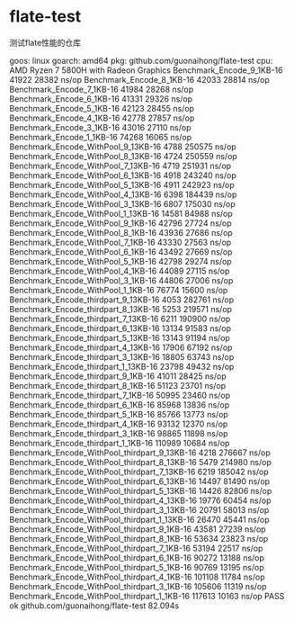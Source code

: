 # flate-test

测试flate性能的仓库

goos: linux
goarch: amd64
pkg: github.com/guonaihong/flate-test
cpu: AMD Ryzen 7 5800H with Radeon Graphics
Benchmark_Encode_9_1KB-16                                  41922             28382 ns/op
Benchmark_Encode_8_1KB-16                                  42033             28814 ns/op
Benchmark_Encode_7_1KB-16                                  41984             28268 ns/op
Benchmark_Encode_6_1KB-16                                  41331             29326 ns/op
Benchmark_Encode_5_1KB-16                                  42123             28455 ns/op
Benchmark_Encode_4_1KB-16                                  42778             27857 ns/op
Benchmark_Encode_3_1KB-16                                  43016             27110 ns/op
Benchmark_Encode_1_1KB-16                                  74268             16065 ns/op
Benchmark_Encode_WithPool_9_13KB-16                         4788            250575 ns/op
Benchmark_Encode_WithPool_8_13KB-16                         4724            250559 ns/op
Benchmark_Encode_WithPool_7_13KB-16                         4719            251931 ns/op
Benchmark_Encode_WithPool_6_13KB-16                         4918            243240 ns/op
Benchmark_Encode_WithPool_5_13KB-16                         4911            242923 ns/op
Benchmark_Encode_WithPool_4_13KB-16                         6398            184439 ns/op
Benchmark_Encode_WithPool_3_13KB-16                         6807            175030 ns/op
Benchmark_Encode_WithPool_1_13KB-16                        14581             84988 ns/op
Benchmark_Encode_WithPool_9_1KB-16                         42796             27724 ns/op
Benchmark_Encode_WithPool_8_1KB-16                         43936             27686 ns/op
Benchmark_Encode_WithPool_7_1KB-16                         43330             27563 ns/op
Benchmark_Encode_WithPool_6_1KB-16                         43492             27669 ns/op
Benchmark_Encode_WithPool_5_1KB-16                         42798             29274 ns/op
Benchmark_Encode_WithPool_4_1KB-16                         44089             27115 ns/op
Benchmark_Encode_WithPool_3_1KB-16                         44806             27006 ns/op
Benchmark_Encode_WithPool_1_1KB-16                         76774             15600 ns/op
Benchmark_Encode_thirdpart_9_13KB-16                        4053            282761 ns/op
Benchmark_Encode_thirdpart_8_13KB-16                        5253            219571 ns/op
Benchmark_Encode_thirdpart_7_13KB-16                        6211            190900 ns/op
Benchmark_Encode_thirdpart_6_13KB-16                       13134             91583 ns/op
Benchmark_Encode_thirdpart_5_13KB-16                       13143             91194 ns/op
Benchmark_Encode_thirdpart_4_13KB-16                       17906             67192 ns/op
Benchmark_Encode_thirdpart_3_13KB-16                       18805             63743 ns/op
Benchmark_Encode_thirdpart_1_13KB-16                       23798             49432 ns/op
Benchmark_Encode_thirdpart_9_1KB-16                        41011             28425 ns/op
Benchmark_Encode_thirdpart_8_1KB-16                        51123             23701 ns/op
Benchmark_Encode_thirdpart_7_1KB-16                        50995             23460 ns/op
Benchmark_Encode_thirdpart_6_1KB-16                        85968             13836 ns/op
Benchmark_Encode_thirdpart_5_1KB-16                        85766             13773 ns/op
Benchmark_Encode_thirdpart_4_1KB-16                        93132             12370 ns/op
Benchmark_Encode_thirdpart_3_1KB-16                        98865             11898 ns/op
Benchmark_Encode_thirdpart_1_1KB-16                       110989             10684 ns/op
Benchmark_Encode_WithPool_thirdpart_9_13KB-16               4218            276667 ns/op
Benchmark_Encode_WithPool_thirdpart_8_13KB-16               5479            214980 ns/op
Benchmark_Encode_WithPool_thirdpart_7_13KB-16               6219            185042 ns/op
Benchmark_Encode_WithPool_thirdpart_6_13KB-16              14497             81490 ns/op
Benchmark_Encode_WithPool_thirdpart_5_13KB-16              14426             82806 ns/op
Benchmark_Encode_WithPool_thirdpart_4_13KB-16              19776             60454 ns/op
Benchmark_Encode_WithPool_thirdpart_3_13KB-16              20791             58013 ns/op
Benchmark_Encode_WithPool_thirdpart_1_13KB-16              26470             45441 ns/op
Benchmark_Encode_WithPool_thirdpart_9_1KB-16               43581             27239 ns/op
Benchmark_Encode_WithPool_thirdpart_8_1KB-16               53634             23823 ns/op
Benchmark_Encode_WithPool_thirdpart_7_1KB-16               53194             22517 ns/op
Benchmark_Encode_WithPool_thirdpart_6_1KB-16               90272             13188 ns/op
Benchmark_Encode_WithPool_thirdpart_5_1KB-16               90769             13195 ns/op
Benchmark_Encode_WithPool_thirdpart_4_1KB-16              101108             11784 ns/op
Benchmark_Encode_WithPool_thirdpart_3_1KB-16              105606             11319 ns/op
Benchmark_Encode_WithPool_thirdpart_1_1KB-16              117613             10163 ns/op
PASS
ok      github.com/guonaihong/flate-test        82.094s
